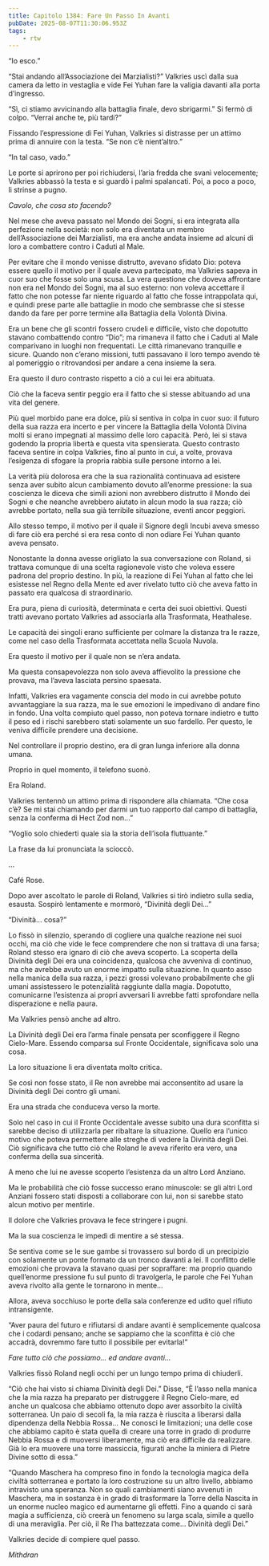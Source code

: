 ```yaml
---
title: Capitolo 1384: Fare Un Passo In Avanti
pubDate: 2025-08-07T11:30:06.953Z
tags:
    - rtw
---
```



“Io esco.”


“Stai andando all’Associazione dei Marzialisti?” Valkries uscì dalla sua camera da letto in vestaglia e vide Fei Yuhan fare la valigia davanti alla porta d’ingresso.


“Sì, ci stiamo avvicinando alla battaglia finale, devo sbrigarmi.” Si fermò di colpo. “Verrai anche te, più tardi?”


Fissando l’espressione di Fei Yuhan, Valkries si distrasse per un attimo prima di annuire con la testa. “Se non c’è nient’altro.”


“In tal caso, vado.”


Le porte si aprirono per poi richiudersi, l’aria fredda che svanì velocemente; Valkries abbassò la testa e si guardò i palmi spalancati. Poi, a poco a poco, li strinse a pugno.


<em>Cavolo, che cosa sto facendo?</em>


Nel mese che aveva passato nel Mondo dei Sogni, si era integrata alla perfezione nella società: non solo era diventata un membro dell’Associazione dei Marzialisti, ma era anche andata insieme ad alcuni di loro a combattere contro i Caduti al Male.


Per evitare che il mondo venisse distrutto, avevano sfidato Dio: poteva essere quello il motivo per il quale aveva partecipato, ma Valkries sapeva in cuor suo che fosse solo una scusa. La vera questione che doveva affrontare non era nel Mondo dei Sogni, ma al suo esterno: non voleva accettare il fatto che non potesse far niente riguardo al fatto che fosse intrappolata qui, e quindi prese parte alle battaglie in modo che sembrasse che si stesse dando da fare per porre termine alla Battaglia della Volontà Divina.


Era un bene che gli scontri fossero crudeli e difficile, visto che dopotutto stavano combattendo contro “Dio”; ma rimaneva il fatto che i Caduti al Male comparivano in luoghi non frequentati. Le città rimanevano tranquille e sicure. Quando non c’erano missioni, tutti passavano il loro tempo avendo tè al pomeriggio o ritrovandosi per andare a cena insieme la sera.


Era questo il duro contrasto rispetto a ciò a cui lei era abituata.


Ciò che la faceva sentir peggio era il fatto che si stesse abituando ad una vita del genere.


Più quel morbido pane era dolce, più si sentiva in colpa in cuor suo: il futuro della sua razza era incerto e per vincere la Battaglia della Volontà Divina molti si erano impegnati al massimo delle loro capacità. Però, lei si stava godendo la propria libertà e questa vita spensierata. Questo contrasto faceva sentire in colpa Valkries, fino al punto in cui, a volte, provava l’esigenza di sfogare la propria rabbia sulle persone intorno a lei.


La verità più dolorosa era che la sua razionalità continuava ad esistere senza aver subito alcun cambiamento dovuto all’enorme pressione: la sua coscienza le diceva che simili azioni non avrebbero distrutto il Mondo dei Sogni e che neanche avrebbero aiutato in alcun modo la sua razza; ciò avrebbe portato, nella sua già terribile situazione, eventi ancor peggiori.


Allo stesso tempo, il motivo per il quale il Signore degli Incubi aveva smesso di fare ciò era perché si era resa conto di non odiare Fei Yuhan quanto aveva pensato.


Nonostante la donna avesse origliato la sua conversazione con Roland, si trattava comunque di una scelta ragionevole visto che voleva essere padrona del proprio destino. In più, la reazione di Fei Yuhan al fatto che lei esistesse nel Regno della Mente ed aver rivelato tutto ciò che aveva fatto in passato era qualcosa di straordinario.


Era pura, piena di curiosità, determinata e certa dei suoi obiettivi. Questi tratti avevano portato Valkries ad associarla alla Trasformata, Heathalese.


Le capacità dei singoli erano sufficiente per colmare la distanza tra le razze, come nel caso della Trasformata accettata nella Scuola Nuvola.


Era questo il motivo per il quale non se n’era andata.


Ma questa consapevolezza non solo aveva affievolito la pressione che provava, ma l’aveva lasciata persino spaesata.


Infatti, Valkries era vagamente conscia del modo in cui avrebbe potuto avvantaggiare la sua razza, ma le sue emozioni le impedivano di andare fino in fondo. Una volta compiuto quel passo, non poteva tornare indietro e tutto il peso ed i rischi sarebbero stati solamente un suo fardello. Per questo, le veniva difficile prendere una decisione.


Nel controllare il proprio destino, era di gran lunga inferiore alla donna umana.


Proprio in quel momento, il telefono suonò.


Era Roland.


Valkries tentennò un attimo prima di rispondere alla chiamata. “Che cosa c’è? Se mi stai chiamando per darmi un tuo rapporto dal campo di battaglia, senza la conferma di Hect Zod non...”


“Voglio solo chiederti quale sia la storia dell’isola fluttuante.”


La frase da lui pronunciata la scioccò.


…


Café Rose.


Dopo aver ascoltato le parole di Roland, Valkries si tirò indietro sulla sedia, esausta. Sospirò lentamente e mormorò, “Divinità degli Dei...”


“Divinità... cosa?”


Lo fissò in silenzio, sperando di cogliere una qualche reazione nei suoi occhi, ma ciò che vide le fece comprendere che non si trattava di una farsa; Roland stesso era ignaro di ciò che aveva scoperto. La scoperta della Divinità degli Dei era una coincidenza, qualcosa che avveniva di continuo, ma che avrebbe avuto un enorme impatto sulla situazione. In quanto asso nella manica della sua razza, i pezzi grossi volevano probabilmente che gli umani assistessero le potenzialità raggiunte dalla magia. Dopotutto, comunicarne l’esistenza ai propri avversari li avrebbe fatti sprofondare nella disperazione e nella paura.


Ma Valkries pensò anche ad altro.


La Divinità degli Dei era l’arma finale pensata per sconfiggere il Regno Cielo-Mare. Essendo comparsa sul Fronte Occidentale, significava solo una cosa.


La loro situazione lì era diventata molto critica.


Se così non fosse stato, il Re non avrebbe mai acconsentito ad usare la Divinità degli Dei contro gli umani.


Era una strada che conduceva verso la morte.


Solo nel caso in cui il Fronte Occidentale avesse subito una dura sconfitta si sarebbe deciso di utilizzarla per ribaltare la situazione. Quello era l’unico motivo che poteva permettere alle streghe di vedere la Divinità degli Dei. Ciò significava che tutto ciò che Roland le aveva riferito era vero, una conferma della sua sincerità.


A meno che lui ne avesse scoperto l’esistenza da un altro Lord Anziano.


Ma le probabilità che ciò fosse successo erano minuscole: se gli altri Lord Anziani fossero stati disposti a collaborare con lui, non si sarebbe stato alcun motivo per mentirle.


Il dolore che Valkries provava le fece stringere i pugni.


Ma la sua coscienza le impedì di mentire a sé stessa.


Se sentiva come se le sue gambe si trovassero sul bordo di un precipizio con solamente un ponte formato da un tronco davanti a lei. Il conflitto delle emozioni che provava la stavano quasi per sopraffare: ma proprio quando quell’enorme pressione fu sul punto di travolgerla, le parole che Fei Yuhan aveva rivolto alla gente le tornarono in mente...


Allora, aveva socchiuso le porte della sala conferenze ed udito quel rifiuto intransigente.


“Aver paura del futuro e rifiutarsi di andare avanti è semplicemente qualcosa che i codardi pensano; anche se sappiamo che la sconfitta è ciò che accadrà, dovremmo fare tutto il possibile per evitarla!”


<em>Fare tutto ciò che possiamo... ed andare avanti...</em>


Valkries fissò Roland negli occhi per un lungo tempo prima di chiuderli.


“Ciò che hai visto si chiama Divinità degli Dei.” Disse, “È l’asso nella manica che la mia razza ha preparato per distruggere il Regno Cielo-mare, ed anche un qualcosa che abbiamo ottenuto dopo aver assorbito la civiltà sotterranea. Un paio di secoli fa, la mia razza è riuscita a liberarsi dalla dipendenza della Nebbia Rossa... Ne conosci le limitazioni; una delle cose che abbiamo capito è stata quella di creare una torre in grado di produrre Nebbia Rossa e di muoversi liberamente, ma ciò era difficile da realizzare. Già lo era muovere una torre massiccia, figurati anche la miniera di Pietre Divine sotto di essa.”


“Quando Maschera ha compreso fino in fondo la tecnologia magica della civiltà sotterranea e portato la loro costruzione su un altro livello, abbiamo intravisto una speranza. Non so quali cambiamenti siano avvenuti in Maschera, ma in sostanza è in grado di trasformare la Torre della Nascita in un enorme nucleo magico ed aumentarne gli effetti. Fino a quando ci sarà magia a sufficienza, ciò creerà un fenomeno su larga scala, simile a quello di una meraviglia. Per ciò, il Re l’ha battezzata come... Divinità degli Dei.”


Valkries decide di compiere quel passo.






<em>Mithdran </em>








































                                


                                



